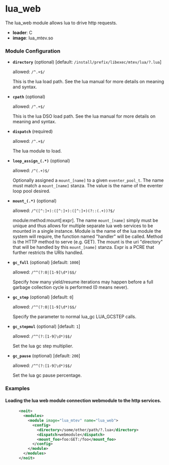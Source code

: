 

# lua_web

The lua_web module allows lua to drive http requests.


  * **loader**: C
  * **image**: lua_mtev.so

### Module Configuration

    
 * **`directory`** (optional)  [default: `/install/prefix/libexec/mtev/lua/?.lua`]

   allowed: `/^.+$/`

   This is the lua load path.  See the lua manual for more details
   on meaning and syntax.

 * **`cpath`** (optional) 

   allowed: `/^.+$/`

   This is the lua DSO load path.  See the lua manual for more
   details on meaning and syntax.

 * **`dispatch`** (required) 

   allowed: `/^.+$/`

   The lua module to load.

 * **`loop_assign_(.*)`** (optional) 

   allowed: `/^(.+)$/`

   Optionally assigned a `mount_[name]` to a given
   `eventer_pool_t`.  The name must match a `mount_[name]` stanza.  The value is the
   name of the eventer loop pool desired.

 * **`mount_(.*)`** (optional) 

   allowed: `/^([^:]+):([^:]+):([^:]+)(?::(.+))?$/`

   module:method:mount[:expr].  The name `mount_[name]` simply must
   be unique
      and thus allows for multiple separate lua web
   services to be mounted in a single instance. Module is the name of
   the lua module the
      system will require, the function named
   "handler" will be called. Method is the HTTP method to serve (e.g.
   GET). The mount
      is the uri "directory" that will be handled by
   this `mount_[name]` stanza.  Expr is a PCRE that further
   restricts the URIs handled.

 * **`gc_full`** (optional)  [default: `1000`]

   allowed: `/^^(?:0|[1-9]\d*)$$/`

   Specify how many yield/resume iterations may happen before a
   full garbage collection cycle is performed (0 means never).

 * **`gc_step`** (optional)  [default: `0`]

   allowed: `/^^(?:0|[1-9]\d*)$$/`

   Specify the parameter to normal lua_gc LUA_GCSTEP calls.

 * **`gc_stepmul`** (optional)  [default: `1`]

   allowed: `/^^(?:[1-9]\d*)$$/`

   Set the lua gc step multiplier.

 * **`gc_pause`** (optional)  [default: `200`]

   allowed: `/^^(?:[1-9]\d*)$$/`

   Set the lua gc pause percentage.

### Examples

#### Loading the lua web module connection webmodule to the http services.

```xml
      <noit>
        <modules>
          <module image="lua_mtev" name="lua_web">
            <config>
              <directory>/some/other/path/?.lua</directory>
              <dispatch>webmodule</dispatch>
              <mount_foo>foo:GET:/foo</mount_foo>
            </config>
          </module>
        </modules>
      </noit>
    
```

